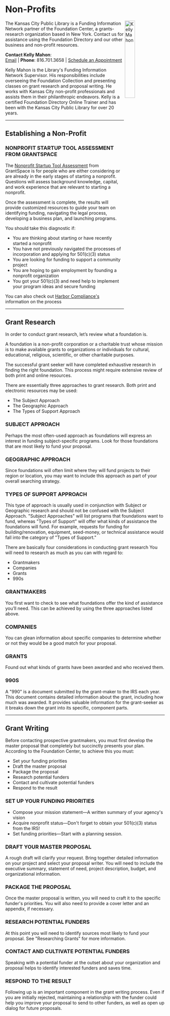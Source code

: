 # Non-Profits

<img src="https://www.kclibrary.org/sites/default/files/Kelly.png" alt="Kelly Mahon" align="right" width="25%" />

The Kansas City Public Library is a Funding Information Network partner of the Foundation Center, a grants-research organization based in New York. Contact us for assistance using the Foundation Directory and our other business and non-profit resources.

**Contact Kelly Mahon**:  
[Email](https://www.kclibrary.org/contact-us-form?id=26910&email=4) | **Phone**: 816.701.3658 | [Schedule an Appointment](https://calendly.com/kellymahon)

Kelly Mahon is the Library's Funding Information Network Supervisor. His responsibilities include overseeing the Foundation Collection and presenting classes on grant research and proposal writing. He works with Kansas City non-profit professionals and assists them in their philanthropic endeavors. Kelly is a certified Foundation Directory Online Trainer and has been with the Kansas City Public Library for over 20 years.

---

## Establishing a Non-Profit

### NONPROFIT STARTUP TOOL ASSESSMENT FROM GRANTSPACE

The [Nonprofit Startup Tool Assessment](https://www.kclibrary.org/research-resources/research-databases/nonprofit-startup-assessment) from GrantSpace is for people who are either considering or are already in the early stages of starting a nonprofit. Questions will assess background knowledge, capital, and work experience that are relevant to starting a nonprofit.

Once the assessment is complete, the results will provide customized resources to guide your team on identifying funding, navigating the legal process, developing a business plan, and launching programs.

You should take this diagnostic if:

- You are thinking about starting or have recently started a nonprofit
- You have not previously navigated the processes of incorporation and applying for 501(c)(3) status
- You are looking for funding to support a community project
- You are hoping to gain employment by founding a nonprofit organization
- You got your 501(c)(3) and need help to implement your program ideas and secure funding

You can also check out [Harbor Compliance's](https://kclibrary.org/research-resources/research-databases/how-start-non-profit-organization-missouri) information on the process

---

## Grant Research

In order to conduct grant research, let’s review what a foundation is.

A foundation is a non-profit corporation or a charitable trust whose mission is to make available grants to organizations or individuals for cultural, educational, religious, scientific, or other charitable purposes.

The successful grant seeker will have completed exhaustive research in finding the right foundation. This process might require extensive review of both print and online resources.

There are essentially three approaches to grant research. Both print and electronic resources may be used:

- The Subject Approach
- The Geographic Approach
- The Types of Support Approach

### SUBJECT APPROACH

Perhaps the most often-used approach as foundations will express an interest in funding subject-specific programs. Look for those foundations that are most likely to fund your proposal.

### GEOGRAPHIC APPROACH

Since foundations will often limit where they will fund projects to their region or location, you may want to include this approach as part of your overall searching strategy.

### TYPES OF SUPPORT APPROACH

This type of approach is usually used in conjunction with Subject or Geographic research and should not be confused with the Subject Approach. "Subject Approaches" will list programs that foundations want to fund, whereas "Types of Support" will offer what kinds of assistance the foundations will fund. For example, requests for funding for building/renovation, equipment, seed-money, or technical assistance would fall into the category of "Types of Support."

There are basically four considerations in conducting grant research You will need to research as much as you can with regard to:

- Grantmakers
- Companies
- Grants
- 990s

### GRANTMAKERS

You first want to check to see what foundations offer the kind of assistance you’ll need. This can be achieved by using the three approaches listed above.

### COMPANIES

You can glean information about specific companies to determine whether or not they would be a good match for your proposal.

### GRANTS

Found out what kinds of grants have been awarded and who received them.

### 990S

A "990" is a document submitted by the grant-maker to the IRS each year. This document contains detailed information about the grant, including how much was awarded. It provides valuable information for the grant-seeker as it breaks down the grant into its specific, component parts.

---

## Grant Writing

Before contacting prospective grantmakers, you must first develop the master proposal that completely but succinctly presents your plan. According to the Foundation Center, to achieve this you must:

- Set your funding priorities
- Draft the master proposal
- Package the proposal
- Research potential funders
- Contact and cultivate potential funders
- Respond to the result

### SET UP YOUR FUNDING PRIORITIES

- Compose your mission statement—A written summary of your agency's vision
- Acquire nonprofit status—Don't forget to obtain your 501(c)(3) status from the IRS!
- Set funding priorities—Start with a planning session.

### DRAFT YOUR MASTER PROPOSAL

A rough draft will clarify your request. Bring together detailed information on your project and select your proposal writer. You will need to include the executive summary, statement of need, project description, budget, and organizational information.

### PACKAGE THE PROPOSAL

Once the master proposal is written, you will need to craft it to the specific funder's priorities. You will also need to provide a cover letter and an appendix, if necessary.

### RESEARCH POTENTIAL FUNDERS

At this point you will need to identify sources most likely to fund your proposal. See "Researching Grants" for more information.

### CONTACT AND CULTIVATE POTENTIAL FUNDERS

Speaking with a potential funder at the outset about your organization and proposal helps to identify interested funders and saves time.

### RESPOND TO THE RESULT

Following up is an important component in the grant writing process. Even if you are initially rejected, maintaining a relationship with the funder could help you improve your proposal to send to other funders, as well as open up dialog for future proposals.
